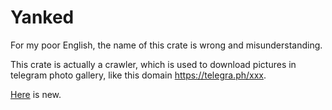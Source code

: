 # Yanked
For my poor English, the name of this crate is wrong and misunderstanding.

This crate is actually a crawler, which is used to download pictures in telegram photo gallery, like this domain https://telegra.ph/xxx.

[Here](https://crates.io/crates/telegram_photo_gallery_downloader) is new.
